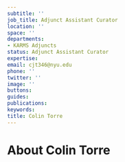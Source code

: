 ```yaml
---
subtitle: ''
job_title: Adjunct Assistant Curator
location: ''
space: ''
departments:
- KARMS Adjuncts
status: Adjunct Assistant Curator
expertise: 
email: cjt346@nyu.edu
phone: ''
twitter: ''
image: ''
buttons: 
guides: 
publications: 
keywords: 
title: Colin Torre
---
```


# About Colin Torre